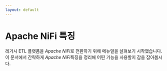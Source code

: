 ```yaml
---
layout: default
---
```

Apache NiFi 특징
===============

레거시 ETL 플랫폼을 *Apache NiFi*로 전환하기 위해 메뉴얼을 살펴보기 시작했습니다. 이 문서에서 간략하게 *Apache NiFi*특징을 정리해 어떤 기능을 사용할지 감을 잡아봅시다.

